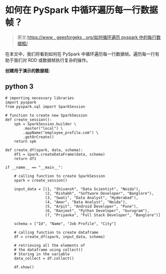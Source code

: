 # 如何在 PySpark 中循环遍历每一行数据帧？

> 原文:[https://www . geesforgeks . org/如何循环遍历 pyspark 中的每行数据框/](https://www.geeksforgeeks.org/how-to-loop-through-each-row-of-dataframe-in-pyspark/)

在本文中，我们将看到如何在 PySpark 中循环遍历每一行数据帧。遍历每一行有助于我们对 RDD 或数据帧执行复杂的操作。

**创建用于演示的数据框:**

## python 3

```
# importing necessary libraries
import pyspark
from pyspark.sql import SparkSession

# function to create new SparkSession
def create_session():
    spk = SparkSession.builder \
        .master("local") \
        .appName("employee_profile.com") \
        .getOrCreate()
    return spk

def create_df(spark, data, schema):
    df1 = spark.createDataFrame(data, schema)
    return df1

if __name__ == "__main__":

    # calling function to create SparkSession
    spark = create_session()

    input_data = [(1, "Shivansh", "Data Scientist", "Noida"),
                  (2, "Rishabh", "Software Developer", "Banglore"),
                  (3, "Swati", "Data Analyst", "Hyderabad"),
                  (4, "Amar", "Data Analyst", "Noida"),
                  (5, "Arpit", "Android Developer", "Pune"),
                  (6, "Ranjeet", "Python Developer", "Gurugram"),
                  (7, "Priyanka", "Full Stack Developer", "Banglore")]

    schema = ["Id", "Name", "Job Profile", "City"]

    # calling function to create dataframe
    df = create_df(spark, input_data, schema)

    # retrieving all the elements of
    # the dataframe using collect()
    # Storing in the variable
    data_collect = df.collect()

    df.show()
```
